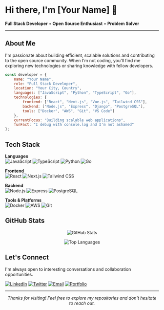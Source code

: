 # Hi there, I'm [Your Name] 👋

**Full Stack Developer** • **Open Source Enthusiast** • **Problem Solver**

---

## About Me

I'm passionate about building efficient, scalable solutions and contributing to the open source community. When I'm not coding, you'll find me exploring new technologies or sharing knowledge with fellow developers.

```javascript
const developer = {
    name: "Your Name",
    role: "Full Stack Developer",
    location: "Your City, Country",
    languages: ["JavaScript", "Python", "TypeScript", "Go"],
    technologies: {
        frontend: ["React", "Next.js", "Vue.js", "Tailwind CSS"],
        backend: ["Node.js", "Express", "Django", "PostgreSQL"],
        tools: ["Docker", "AWS", "Git", "VS Code"]
    },
    currentFocus: "Building scalable web applications",
    funFact: "I debug with console.log and I'm not ashamed"
};
```

## Tech Stack

**Languages**  
![JavaScript](https://img.shields.io/badge/-JavaScript-F7DF1E?style=flat-square&logo=javascript&logoColor=black)
![TypeScript](https://img.shields.io/badge/-TypeScript-3178C6?style=flat-square&logo=typescript&logoColor=white)
![Python](https://img.shields.io/badge/-Python-3776AB?style=flat-square&logo=python&logoColor=white)
![Go](https://img.shields.io/badge/-Go-00ADD8?style=flat-square&logo=go&logoColor=white)

**Frontend**  
![React](https://img.shields.io/badge/-React-61DAFB?style=flat-square&logo=react&logoColor=black)
![Next.js](https://img.shields.io/badge/-Next.js-000000?style=flat-square&logo=next.js&logoColor=white)
![Tailwind CSS](https://img.shields.io/badge/-Tailwind_CSS-38B2AC?style=flat-square&logo=tailwind-css&logoColor=white)

**Backend**  
![Node.js](https://img.shields.io/badge/-Node.js-339933?style=flat-square&logo=node.js&logoColor=white)
![Express](https://img.shields.io/badge/-Express-000000?style=flat-square&logo=express&logoColor=white)
![PostgreSQL](https://img.shields.io/badge/-PostgreSQL-336791?style=flat-square&logo=postgresql&logoColor=white)

**Tools & Platforms**  
![Docker](https://img.shields.io/badge/-Docker-2496ED?style=flat-square&logo=docker&logoColor=white)
![AWS](https://img.shields.io/badge/-AWS-232F3E?style=flat-square&logo=amazon-aws&logoColor=white)
![Git](https://img.shields.io/badge/-Git-F05032?style=flat-square&logo=git&logoColor=white)

## GitHub Stats

<div align="center">

![GitHub Stats](https://github-readme-stats.vercel.app/api?username=yourusername&show_icons=true&theme=dark&hide_border=true&count_private=true)

![Top Languages](https://github-readme-stats.vercel.app/api/top-langs/?username=yourusername&theme=dark&hide_border=true&layout=compact)

</div>

## Let's Connect

I'm always open to interesting conversations and collaboration opportunities.

[![LinkedIn](https://img.shields.io/badge/-LinkedIn-0A66C2?style=flat-square&logo=linkedin&logoColor=white)](https://linkedin.com/in/yourprofile)
[![Twitter](https://img.shields.io/badge/-Twitter-1DA1F2?style=flat-square&logo=twitter&logoColor=white)](https://twitter.com/yourhandle)
[![Email](https://img.shields.io/badge/-Email-EA4335?style=flat-square&logo=gmail&logoColor=white)](mailto:your.email@example.com)
[![Portfolio](https://img.shields.io/badge/-Portfolio-000000?style=flat-square&logo=vercel&logoColor=white)](https://yourportfolio.com)

---

<div align="center">
<i>Thanks for visiting! Feel free to explore my repositories and don't hesitate to reach out.</i>
</div>
